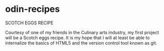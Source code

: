 # odin-recipes
SCOTCH EGGS RECIPE

Courtesy of one of my friends in the Culinary arts industry, my first project will be a Scotch eggs recipe.
It is my hope that I will at least be able to internalize the basics of HTML5 and the version control tool known as git.